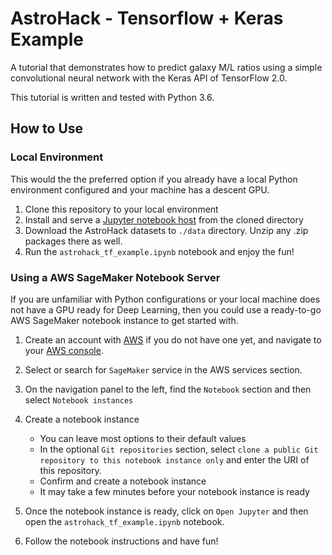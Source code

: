 # AstroHack - Tensorflow + Keras Example

A tutorial that demonstrates how to predict galaxy M/L ratios using a simple convolutional neural network with the Keras API of TensorFlow 2.0.

This tutorial is written and tested with Python 3.6.


## How to Use

### Local Environment

This would the the preferred option if you already have a local Python environment configured and your machine has a descent GPU.

1. Clone this repository to your local environment
2. Install and serve a [Jupyter notebook host](https://jupyter.readthedocs.io/en/latest/install.html) from the cloned directory
3. Download the AstroHack datasets to `./data` directory. Unzip any .zip packages there as well.
4. Run the `astrohack_tf_example.ipynb` notebook and enjoy the fun!


### Using a AWS SageMaker Notebook Server

If you are unfamiliar with Python configurations or your local machine does not have a GPU ready for Deep Learning, then you could use a ready-to-go AWS SageMaker notebook instance to get started with. 

1. Create an account with [AWS](http://aws.com/) if you do not have one yet, and navigate to your [AWS console](https://console.aws.amazon.com/).
2. Select or search for `SageMaker` service in the AWS services section.
3. On the navigation panel to the left, find the `Notebook` section and then select `Notebook instances`
4. Create a notebook instance    
    - You can leave most options to their default values
    - In the optional `Git repositories` section, select `clone a public Git repository to this notebook instance only` and enter the URI of this repository.
    - Confirm and create a notebook instance
    - It may take a few minutes before your notebook instance is ready    
    
    
5. Once the notebook instance is ready, click on `Open Jupyter` and then open the `astrohack_tf_example.ipynb` notebook.
6. Follow the notebook instructions and have fun!
